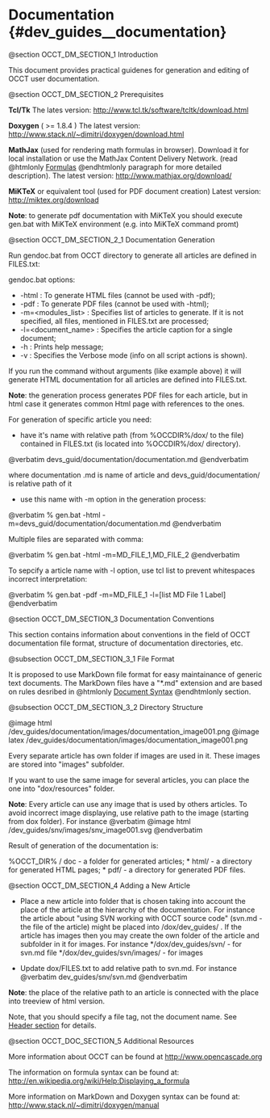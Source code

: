  Documentation  {#dev_guides__documentation}
=================

@section  OCCT_DM_SECTION_1 Introduction

This document provides practical guidenes for generation and editing of OCCT user documentation.

@section  OCCT_DM_SECTION_2 Prerequisites

<b>Tcl/Tk</b>
The lates version: http://www.tcl.tk/software/tcltk/download.html

<b>Doxygen</b> ( >= 1.8.4 ) 
The latest version: http://www.stack.nl/~dimitri/doxygen/download.html

<b>MathJax</b> (used for rendering math formulas in browser). Download it for local installation or use the MathJax Content Delivery Network.  \(read 
@htmlonly <a href="#OCCT_DM_SECTION_A_9">Formulas</a> @endhtmlonly paragraph for more detailed description\). 
The latest version: http://www.mathjax.org/download/

<b>MiKTeX</b> or equivalent tool (used for PDF document creation)
Latest version: http://miktex.org/download

**Note**: to generate pdf documentation with MiKTeX you should execute gen.bat with MiKTeX environment 
(e.g. into MiKTeX command promt)

@section OCCT_DM_SECTION_2_1 Documentation Generation

Run gendoc.bat from OCCT directory to generate all articles are defined in FILES.txt:

gendoc.bat options:

  * -html                : To generate HTML files (cannot be used with -pdf);
  * -pdf                 : To generate PDF files (cannot be used with -html);
  * -m=<modules_list>    : Specifies list of articles to generate. If it is not specified, all files, mentioned in FILES.txt are processed;
  * -l=<document_name>   : Specifies the article caption for a single document;
  * -h                   : Prints help message;
  * -v                   : Specifies the Verbose mode (info on all script actions is shown).

If you run the command without arguments (like example above) it will generate HTML documentation 
for all articles are defined into FILES.txt.

**Note**: the generation process generates PDF files for each article, 
but in html case it generates common Html page with references to the ones.

For generation of specific article you need:
  * have it's name with relative path (from \%OCCDIR\%/dox/ to the file) contained in FILES.txt 
  (is located into \%OCCDIR\%/dox/ directory).

@verbatim
devs_guid/documentation/documentation.md
@endverbatim

where documentation .md is name of article and devs_guid/documentation/ is relative path of it

  * use this name with -m option in the generation process:

@verbatim
% gen.bat -html -m=devs_guid/documentation/documentation.md
@endverbatim

Multiple files are separated with comma:

@verbatim
% gen.bat -html -m=MD_FILE_1,MD_FILE_2
@endverbatim

To sepcify a article name with -l option, use tcl list to prevent whitespaces incorrect interpretation:

@verbatim
% gen.bat -pdf -m=MD_FILE_1 -l=[list MD File 1 Label]
@endverbatim

@section  OCCT_DM_SECTION_3 Documentation Conventions

This section contains information about conventions in the field of OCCT documentation file format, 
structure of documentation directories, etc.

@subsection  OCCT_DM_SECTION_3_1 File Format

It is proposed to use MarkDown file format for easy maintainance of generic text documents. 
The MarkDown files have a "*.md" extension and are based on rules desribed in 
@htmlonly <a href="#OCCT_DM_SECTION_A">Document Syntax</a> @endhtmlonly section.

@subsection  OCCT_DM_SECTION_3_2 Directory Structure

@image html /dev_guides/documentation/images/documentation_image001.png
@image latex /dev_guides/documentation/images/documentation_image001.png

Every separate article has own folder if images are used in it. These images 
are stored into "images" subfolder.

If you want to use the same image for several articles, you can place the one into "dox/resources" folder.

**Note**: Every article can use any image that is used by others articles. To avoid incorrect image
displaying, use relative path to the image (starting from dox folder). For instance
@verbatim
@image html /dev_guides/snv/images/snv_image001.svg
@endverbatim

Result of generation of the documentation is:

%OCCT_DIR% / doc         - a folder for generated articles;
            * html/             - a directory for generated HTML pages;
            * pdf/              - a directory for generated PDF files.

@section  OCCT_DM_SECTION_4 Adding a New Article

 - Place a new article into folder that is chosen taking into account the place of the article 
at the hierarchy of the documentation. For instance the article about "using SVN working with OCCT 
source code" (svn.md - the file of the article) might be placed into /dox/dev_guides/ . If the article has images then you may create
the own folder of the article and subfolder in it for images. For instance
*/dox/dev_guides/svn/ - for svn.md file
*/dox/dev_guides/svn/images/ - for images

 - Update dox/FILES.txt to add relative path to svn.md. For instance
@verbatim
dev_guides/snv/svn.md
@endverbatim

**Note**: the place of the relative path to an article is connected with the place
into treeview of html version.


Note, that you should specify a file tag, not the document name. 
See <a href="#OCCT_DM_SECTION_A_1">Header section</a> for details.

@section  OCCT_DOC_SECTION_5 Additional Resources

More information about OCCT can be found at http://www.opencascade.org

The information on formula syntax can be found at: 
http://en.wikipedia.org/wiki/Help:Displaying_a_formula

More information on MarkDown and Doxygen syntax can be found at:
http://www.stack.nl/~dimitri/doxygen/manual
